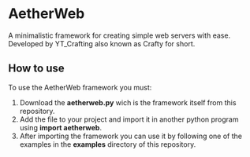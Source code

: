 # AetherWeb

A minimalistic framework for creating simple web servers with ease.
Developed by YT_Crafting also known as Crafty for short.

## How to use
To use the AetherWeb framework you must:
1. Download the **aetherweb.py** wich is the framework itself from this repository.
2. Add the file to your project and import it in another python program using **import aetherweb**.
3. After importing the framework you can use it by following one of the examples in the **examples** directory of this repository.
